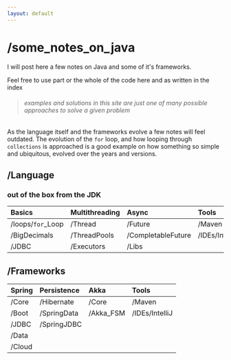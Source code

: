 ```yaml
---
layout: default
---
```


# /some_notes_on_java

I will post here a few notes on Java and some of it's frameworks.

Feel free to use part or the whole of the code here and as written in the index

> ###### examples and solutions in this site are just one of many possible approaches to solve a given problem

As the language itself and the frameworks evolve a few notes will feel outdated.
The evolution of the `for` loop, and how looping through `collections` is approached is a good example on how something
so simple and ubiquitous, evolved over the years and versions.


## /Language
### out of the box from the JDK

| Basics                 | Multithreading         | Async                  | Tools                     |
|:-----------------------|:-----------------------|:-----------------------|:--------------------------|
| /loops/`for`_Loop      | /Thread                | /Future                | /Maven                    |
| /BigDecimals           | /ThreadPools           | /CompletableFuture     | /IDEs/IntelliJ            |
| /JDBC                  | /Executors             | /Libs                  |                           |

## /Frameworks

| Spring                 | Persistence            | Akka                   | Tools                     |
|:-----------------------|:-----------------------|:-----------------------|:--------------------------|
| /Core                  | /Hibernate             | /Core                  | /Maven                    |
| /Boot                  | /SpringData            | /Akka_FSM              | /IDEs/IntelliJ           |
| /JDBC                  | /SpringJDBC            |                        |                           |
| /Data                  |                        |                        |                           |
| /Cloud                 |                        |                        |                           |
